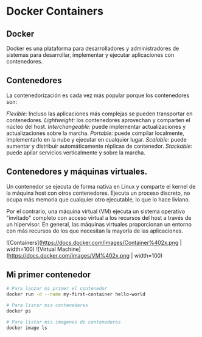 # Docker Containers

## Docker
Docker es una plataforma para desarrolladores y administradores de sistemas para desarrollar, implementar y ejecutar aplicaciones con contenedores.

## Contenedores
La contenedorización es cada vez más popular porque los contenedores son:

*Flexible:* Incluso las aplicaciones más complejas se pueden transportar en contenedores.
*Lightweight:* los contenedores aprovechan y comparten el núcleo del host.
*Interchangeable:* puede implementar actualizaciones y actualizaciones sobre la marcha.
*Portable:* puede compilar localmente, implementarlo en la nube y ejecutar en cualquier lugar.
*Scalable:* puede aumentar y distribuir automáticamente réplicas de contenedor.
*Stackable:* puede apilar servicios verticalmente y sobre la marcha.

## Contenedores y máquinas virtuales.

Un contenedor se ejecuta de forma nativa en Linux y comparte el kernel de la máquina host con otros contenedores. Ejecuta un proceso discreto, no ocupa más memoria que cualquier otro ejecutable, lo que lo hace liviano.

Por el contrario, una máquina virtual (VM) ejecuta un sistema operativo "invitado" completo con acceso virtual a los recursos del host a través de un hipervisor. En general, las máquinas virtuales proporcionan un entorno con más recursos de los que necesitan la mayoría de las aplicaciones.

![Containers](https://docs.docker.com/images/Container%402x.png | width=100)
![Virtual Machine](https://docs.docker.com/images/VM%402x.png | width=100)

## Mi primer contenedor
```bash
# Para lanzar mi primer el contenedor
docker run -d --name my-first-container hello-world

# Para listar mis contenedores
docker ps

# Para listar mis imagenes de contenedores
docker image ls
```
